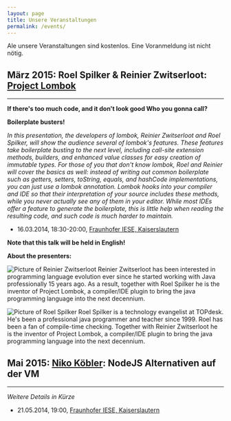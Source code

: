 ```yaml
---
layout: page
title: Unsere Veranstaltungen
permalink: /events/
---
```


Ale unsere Veranstaltungen sind kostenlos. Eine Voranmeldung ist nicht nötig.

## März 2015: Roel Spilker & Reinier Zwitserloot: [Project Lombok](http://projectlombok.org/)
---
**If there's too much code, and it don't look good Who you gonna call?**

**Boilerplate busters!**

*In this presentation, the developers of lombok, Reinier Zwitserloot and Roel Spilker, will show the audience several of lombok's features. These features take boilerplate busting to the next level, including call-site extension methods, builders, and enhanced value classes for easy creation of immutable types. For those of you that don't know lombok, Roel and Reinier will cover the basics as well: instead of writing out common boilerplate such as getters, setters, toString, equals, and hashCode implementations, you can just use a lombok annotation. Lombok hooks into your compiler and IDE so that their interpretation of your source includes these methods, while you never actually see any of them in your editor. While most IDEs offer a feature to generate the boilerplate, this is little help when reading the resulting code, and such code is much harder to maintain.*

* 16.03.2014, 18:30-20:00, [Fraunhofer IESE, Kaiserslautern](/location)

**Note that this talk will be held in English!**

**About the presenters:**

![Picture of Reinier Zwitserloot](http://www.gravatar.com/avatar/dad76156ab304d9571fca2ca5d45cdc1) Reinier Zwitserloot has been interested in programming language evolution ever since he started working with Java professionally 15 years ago. As a result, together with Roel Spilker he is the inventor of Project Lombok, a compiler/IDE plugin to bring the java programming language into the next decennium.

![Picture of Roel Spilker](http://www.gravatar.com/avatar/f09938124c169ee7712ef76f7180a2aa) Roel Spilker is a technology evangelist at TOPdesk. He's been a professional java programmer and teacher since 1999. Roel has been a fan of compile-time checking. Together with Reinier Zwitserloot he is the inventor of Project Lombok, a compiler/IDE plugin to bring the java programming language into the next decennium.



## Mai 2015: [Niko Köbler](http://blog.n-k.de/): NodeJS Alternativen auf der VM
---
*Weitere Details in Kürze*

* 21.05.2014, 19:00, [Fraunhofer IESE, Kaiserslautern](/location)
